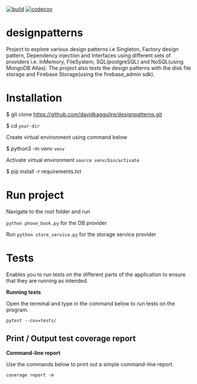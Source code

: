 [![build](https://github.com/davidkaggulire/designpatterns/actions/workflows/main.yml/badge.svg)](https://github.com/davidkaggulire/designpatterns/actions/workflows/main.yml)
[![codecov](https://codecov.io/gh/davidkaggulire/designpatterns/branch/main/graph/badge.svg?token=2O2F4RR1LD)](https://codecov.io/gh/davidkaggulire/designpatterns)

# designpatterns
Project to explore various design patterns i.e Singleton, Factory design pattern, Dependency injection and Interfaces using different sets of providers i.e. InMemory, FileSystem, SQL(postgreSQL) and NoSQL(using MongoDB Atlas).
The project also tests the design patterns with the disk file storage and Firebase Storage(using the firebase_admin sdk).

# Installation
$ git clone https://github.com/davidkaggulire/designpatterns.git

$ cd `your-dir`

Create virtual environment using command below

$ python3 -m venv `venv`

Activate virtual environment
`source venv/bin/activate`

$ pip install -r requirements.txt

# Run project
Navigate to the root folder and run 

`python phone_book.py` for the DB provider 

Run `python store_service.py` for the storage service provider

# Tests
Enables you to run tests on the different parts of the application to ensure that they are running as intended.

**Running tests**

Open the terminal and type in the command below to run tests on the program.

`pytest --cov=tests/`

## Print / Output test coverage report

**Command-line report**

Use the commands below to print out a simple command-line report.

`coverage report -m`


